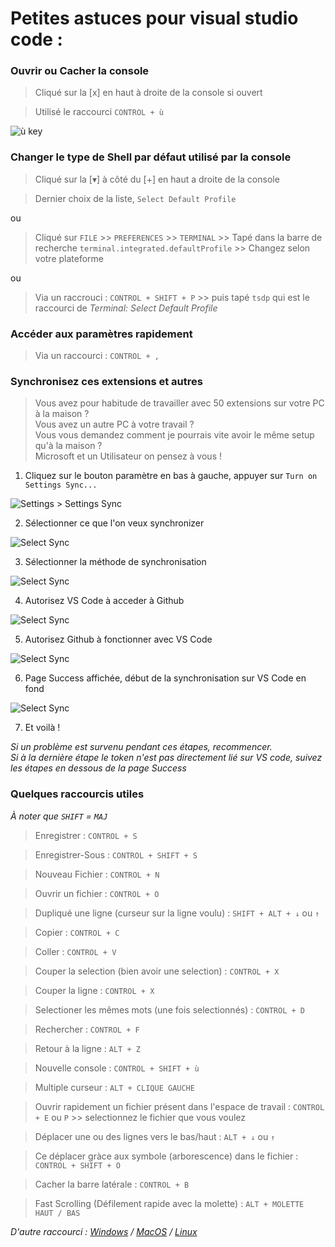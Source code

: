 # Petites astuces pour visual studio code :

### Ouvrir ou Cacher la console

> Cliqué sur la [x] en haut à droite de la console si ouvert

> Utilisé le raccourci `CONTROL + ù`

![ù key](https://i.imgur.com/ED1vb5B.png)

### Changer le type de Shell par défaut utilisé par la console

> Cliqué sur la [▾] à côté du [+] en haut a droite de la console

> Dernier choix de la liste, `Select Default Profile`

ou

> Cliqué sur `FILE` >> `PREFERENCES` >> `TERMINAL` >> Tapé dans la barre de recherche `terminal.integrated.defaultProfile` >> Changez selon votre plateforme

ou

> Via un raccrouci : `CONTROL + SHIFT + P` >> puis tapé `tsdp` qui est le raccourci de _Terminal: Select Default Profile_

### Accéder aux paramètres rapidement

> Via un raccourci : `CONTROL + ,`

### Synchronisez ces extensions et autres

> Vous avez pour habitude de travailler avec 50 extensions sur votre PC à la maison ?<br>
> Vous avez un autre PC à votre travail ?<br>
> Vous vous demandez comment je pourrais vite avoir le même setup qu'à la maison ?<br>
> Microsoft et un Utilisateur on pensez à vous !

1. Cliquez sur le bouton paramètre en bas à gauche, appuyer sur `Turn on Settings Sync...`

![Settings > Settings Sync](https://i.imgur.com/UbcwvnT.png)

2. Sélectionner ce que l'on veux synchronizer

![Select Sync](https://i.imgur.com/NULcFvc.png)

3. Sélectionner la méthode de synchronisation

![Select Sync](https://i.imgur.com/VcYt87T.png)

4. Autorisez VS Code à acceder à Github

![Select Sync](https://i.imgur.com/tLvVUgE.png)

5. Autorisez Github à fonctionner avec VS Code

![Select Sync](https://i.imgur.com/KP9ArLk.png)

6. Page Success affichée, début de la synchronisation sur VS Code en fond

![Select Sync](https://i.imgur.com/6vBQ5W3.png)

7. Et voilà !

_Si un problème est survenu pendant ces étapes, recommencer._<br>
_Si à la dernière étape le token n'est pas directement lié sur VS code, suivez les étapes en dessous de la page Success_

### Quelques raccourcis utiles

_À noter que `SHIFT` = `MAJ`_

> Enregistrer : `CONTROL + S`

> Enregistrer-Sous : `CONTROL + SHIFT + S`

> Nouveau Fichier : `CONTROL + N`

> Ouvrir un fichier : `CONTROL + O`

> Dupliqué une ligne (curseur sur la ligne voulu) : `SHIFT + ALT + ↓` ou `↑`

> Copier : `CONTROL + C`

> Coller : `CONTROL + V`

> Couper la selection (bien avoir une selection) : `CONTROL + X`

> Couper la ligne : `CONTROL + X`

> Selectioner les mêmes mots (une fois selectionnés) : `CONTROL + D`

> Rechercher : `CONTROL + F`

> Retour à la ligne : `ALT + Z`

> Nouvelle console : `CONTROL + SHIFT + ù`

> Multiple curseur : `ALT + CLIQUE GAUCHE`

> Ouvrir rapidement un fichier présent dans l'espace de travail : `CONTROL + E` ou `P` >> selectionnez le fichier que vous voulez

> Déplacer une ou des lignes vers le bas/haut : `ALT + ↓` ou `↑`

> Ce déplacer gràce aux symbole (arborescence) dans le fichier : `CONTROL + SHIFT + O`

> Cacher la barre latérale : `CONTROL + B`

> Fast Scrolling (Défilement rapide avec la molette) : `ALT + MOLETTE HAUT / BAS`

_D'autre raccourci : [Windows](https://code.visualstudio.com/shortcuts/keyboard-shortcuts-windows.pdf) / [MacOS](https://code.visualstudio.com/shortcuts/keyboard-shortcuts-macos.pdf) / [Linux](https://code.visualstudio.com/shortcuts/keyboard-shortcuts-linux.pdf)_
